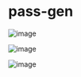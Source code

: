 # pass-gen

![image](https://user-images.githubusercontent.com/97634536/192098749-e2571047-d1f6-4865-aedd-d9fcc45095e3.png)

![image](https://user-images.githubusercontent.com/97634536/192098787-05d07604-9e54-4fba-b8d3-c62c671a8456.png)

![image](https://user-images.githubusercontent.com/97634536/192098817-4d0d6859-944d-4fc8-8802-0bff16b59fd3.png)
